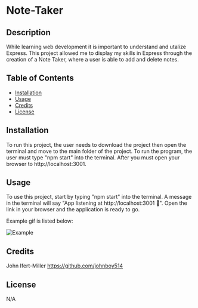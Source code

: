 # Note-Taker

## Description

While learning web development it is important to understand and utalize Express.
This project allowed me to display my skills in Express through the creation of a Note Taker, where
a user is able to add and delete notes.

## Table of Contents

- [Installation](#installation)
- [Usage](#usage)
- [Credits](#credits)
- [License](#license)

## Installation

To run this project, the user needs to download the project then open the terminal and move to the main folder of the project. To run the program, the user must type "npm start" into the terminal. After you must open your browser to
http://localhost:3001.

## Usage

To use this project, start by typing "npm start" into the terminal. A message in the terminal will say "App listening at http://localhost:3001 🚀". Open the link in your browser and the application is ready to go.

Example gif is listed below:

![Example](images/example.gif)

## Credits

John Ifert-Miller https://github.com/johnboy514

## License

N/A